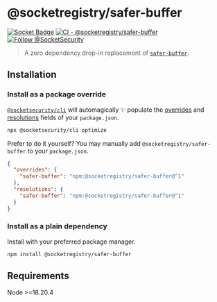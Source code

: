 # @socketregistry/safer-buffer

[![Socket Badge](https://socket.dev/api/badge/npm/package/@socketregistry/safer-buffer)](https://socket.dev/npm/package/@socketregistry/safer-buffer)
[![CI - @socketregistry/safer-buffer](https://github.com/SocketDev/socket-registry-js/actions/workflows/test.yml/badge.svg)](https://github.com/SocketDev/socket-registry-js/actions/workflows/test.yml)
[![Follow @SocketSecurity](https://img.shields.io/twitter/follow/SocketSecurity?style=social)](https://twitter.com/SocketSecurity)

> A zero dependency drop-in replacement of
> [`safer-buffer`](https://www.npmjs.com/package/safer-buffer).

## Installation

### Install as a package override

[`@socketsecurity/cli`](https://www.npmjs.com/package/@socketsecurity/cli) will
automagically :sparkles: populate the
[overrides](https://docs.npmjs.com/cli/v9/configuring-npm/package-json#overrides)
and [resolutions](https://yarnpkg.com/configuration/manifest#resolutions) fields
of your `package.json`.

```sh
npx @socketsecurity/cli optimize
```

Prefer to do it yourself? You may manually add `@socketregistry/safer-buffer` to
your `package.json`.

```json
{
  "overrides": {
    "safer-buffer": "npm:@socketregistry/safer-buffer@^1"
  },
  "resolutions": {
    "safer-buffer": "npm:@socketregistry/safer-buffer@^1"
  }
}
```

### Install as a plain dependency

Install with your preferred package manager.

```sh
npm install @socketregistry/safer-buffer
```

## Requirements

Node &gt;=18.20.4
